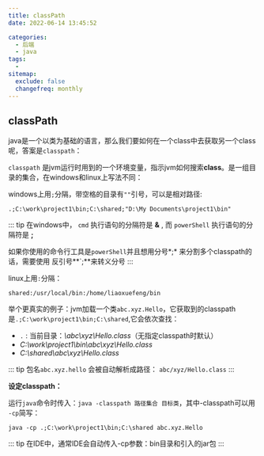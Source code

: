 ```yaml
---
title: classPath
date: 2022-06-14 13:45:52

categories:
  - 后端
  - java
tags:
  - 
sitemap:
  exclude: false
  changefreq: monthly
---
```



## classPath

java是一个以类为基础的语言，那么我们要如何在一个class中去获取另一个class呢，答案是`classpath`：

`classpath` 是jvm运行时用到的一个环境变量，指示jvm如何搜索**class**。是一组目录的集合，在windows和linux上写法不同：

windows上用`;`分隔，带空格的目录有`""`引号，可以是相对路径:
```
.;C:\work\project1\bin;C:\shared;"D:\My Documents\project1\bin"
```

::: tip
在windows中， `cmd` 执行语句的分隔符是 **&** , 而 `powerShell` 执行语句的分隔符是 **;**

如果你使用的命令行工具是`powerShell`并且想用分号*;* 来分割多个classpath的话，需要使用 反引号**`;**来转义分号
:::

linux上用`:`分隔：
```
shared:/usr/local/bin:/home/liaoxuefeng/bin
```

举个更真实的例子：jvm加载一个类`abc.xyz.Hello`，它获取到的classpath是`.;C:\work\project1\bin;C:\shared`,它会依次查找：
-   `.` : 当前目录：*\abc\xyz\Hello.class*（无指定classpath时默认）
-   *C:\work\project1\bin\abc\xyz\Hello.class*
-   *C:\shared\abc\xyz\Hello.class*

::: tip
包名`abc.xyz.hello` 会被自动解析成路径： `abc/xyz/Hello.class`
:::

**设定classpath：**

运行`java`命令时传入：`java -classpath 路径集合 目标类`，其中-classpath可以用 `-cp`简写：

```
java -cp .;C:\work\project1\bin;C:\shared abc.xyz.Hello
```

::: tip
在IDE中，通常IDE会自动传入-cp参数：bin目录和引入的jar包
:::


